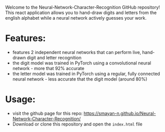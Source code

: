 Welcome to the Neural-Network-Character-Recognition GitHub repository! 
This react application allows you to hand-draw digits and letters from the english alphabet while a neural network actively guesses your work.

# Features: #
* features 2 independent neural networks that can perform live, hand-drawn digit and letter recognition
* the digit model was trained in PyTorch using a convolutional neural network - more that 92% accurate
* the letter model was trained in PyTorch using a regular, fully connected neural network - less accurate that the digit model (around 80%)


# Usage: #
* visit the github page for this repo: https://smayan-n.github.io/Neural-Network-Character-Recognition/
* Download or clone this repository and open the `index.html` file


